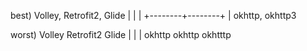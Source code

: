 best)
Volley, Retrofit2, Glide
   |        |        |
   +--------+--------+
            |
      okhttp, okhttp3


worst)
Volley    Retrofit2      Glide
  |           |            |
okhttp     okhttp       okhtttp


